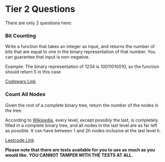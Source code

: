 # Tier 2 Questions

There are only 2 questions here:

### Bit Counting

Write a function that takes an integer as input, and returns the number of bits that are equal to one in the binary representation of that number. You can guarantee that input is non-negative.

Example: The binary representation of 1234 is 10011010010, so the function should return 5 in this case

[Codewars Link](https://www.codewars.com/kata/526571aae218b8ee490006f4)


### Count All Nodes

Given the root of a complete binary tree, return the number of the nodes in the tree.

According to [Wikipedia](http://en.wikipedia.org/wiki/Binary_tree#Types_of_binary_trees), every level, except possibly the last, is completely filled in a complete binary tree, and all nodes in the last level are as far left as possible. It can have between 1 and 2h nodes inclusive at the last level h.

[Leetcode Link](https://leetcode.com/problems/count-complete-tree-nodes/description/)

**Please note that there are tests available for you to use as much as you would like. YOU CANNOT TAMPER WITH THE TESTS AT ALL.**
